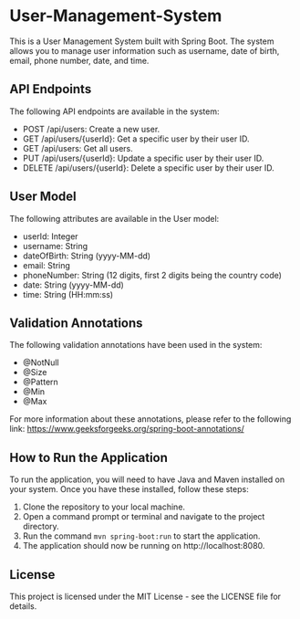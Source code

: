 # User-Management-System

This is a User Management System built with Spring Boot. The system allows you to manage user information such as username, date of birth, email, phone number, date, and time.

## API Endpoints

The following API endpoints are available in the system:

- POST /api/users: Create a new user.
- GET /api/users/{userId}: Get a specific user by their user ID.
- GET /api/users: Get all users.
- PUT /api/users/{userId}: Update a specific user by their user ID.
- DELETE /api/users/{userId}: Delete a specific user by their user ID.

## User Model

The following attributes are available in the User model:

- userId: Integer
- username: String
- dateOfBirth: String (yyyy-MM-dd)
- email: String
- phoneNumber: String (12 digits, first 2 digits being the country code)
- date: String (yyyy-MM-dd)
- time: String (HH:mm:ss)

## Validation Annotations

The following validation annotations have been used in the system:

- @NotNull
- @Size
- @Pattern
- @Min
- @Max

For more information about these annotations, please refer to the following link: https://www.geeksforgeeks.org/spring-boot-annotations/

## How to Run the Application

To run the application, you will need to have Java and Maven installed on your system. Once you have these installed, follow these steps:

1. Clone the repository to your local machine.
2. Open a command prompt or terminal and navigate to the project directory.
3. Run the command `mvn spring-boot:run` to start the application.
4. The application should now be running on http://localhost:8080.

## License

This project is licensed under the MIT License - see the LICENSE file for details.
